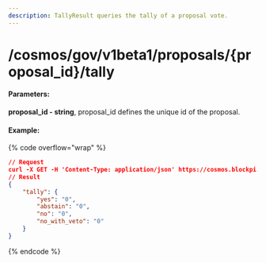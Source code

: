 ```yaml
---
description: TallyResult queries the tally of a proposal vote.
---
```


# /cosmos/gov/v1beta1/proposals/{proposal\_id}/tally

#### **Parameters:**

**proposal\_id - string**, proposal\_id defines the unique id of the proposal.

#### Example:

{% code overflow="wrap" %}
```json
// Request
curl -X GET -H 'Content-Type: application/json' https://cosmos.blockpi.network/lcd/v1/<your-api-key>/cosmos/gov/v1beta1/proposals/99/tally
// Result
{
    "tally": {
        "yes": "0",
        "abstain": "0",
        "no": "0",
        "no_with_veto": "0"
    }
}
```
{% endcode %}
